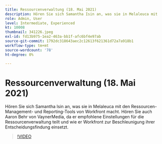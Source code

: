```yaml
---
title: Ressourcenverwaltung (18. Mai 2021)
description: Hören Sie sich Samantha Isin an, was sie in Melaleuca mit den Ressourcen-Management- und Reporting-Tools von Workfront macht. Auch hören Sie Aaron Behr, von VaynerMedia, ... (Beschreibungen sollten zwischen 60 und 160 Zeichen sein)
role: Admin, User
level: Intermediate, Experienced
kt: 10008
thumbnail: 341226.jpeg
exl-id: fd13b975-1ea2-463a-bb1f-afc6bf4e97ab
source-git-commit: 1792dc318643aec2c12613f621361d72a7a918b1
workflow-type: tm+mt
source-wordcount: '78'
ht-degree: 0%

---
```


# Ressourcenverwaltung (18. Mai 2021)

Hören Sie sich Samantha Isin an, was sie in Melaleuca mit den Ressourcen-Management- und Reporting-Tools von Workfront macht. Hören Sie auch Aaron Behr von VaynerMedia, da er empfohlene Einstellungen für die Ressourcenverwaltung teilt und wie er Workfront zur Beschleunigung ihrer Entscheidungsfindung einsetzt.

>[!VIDEO](https://video.tv.adobe.com/v/341226/?quality=12&learn=on)
